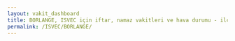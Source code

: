 ```yaml
---
layout: vakit_dashboard
title: BORLANGE, ISVEC için iftar, namaz vakitleri ve hava durumu - ilçe/eyalet seç
permalink: /ISVEC/BORLANGE/
---
```


<script type="text/javascript">
  var GLOBAL_COUNTRY = 'ISVEC';
  var GLOBAL_CITY = 'BORLANGE';
  var GLOBAL_STATE = '';
  var lat = 72;
  var lon = 21;
</script>
